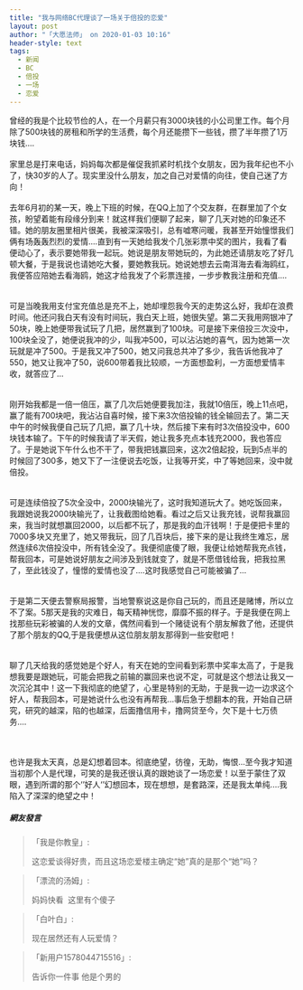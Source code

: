 ```yaml
---
title: "我与网络BC代理谈了一场关于倍投的恋爱"
layout: post
author: "「大愿法师」 on 2020-01-03 10:16"
header-style: text
tags:
  - 新闻
  - BC
  - 倍投
  - 一场
  - 恋爱
---
```


曾经的我是个比较节俭的人，在一个月薪只有3000块钱的小公司里工作。每个月除了500块钱的房租和所学的生活费，每个月还能攒下一些钱，攒了半年攒了1万块钱....
<br>
<br>
家里总是打来电话，妈妈每次都是催促我抓紧时机找个女朋友，因为我年纪也不小了，快30岁的人了。现实里没什么朋友，加之自己对爱情的向往，使自己迷了方向！
<br>
<br>
去年6月初的某一天，晚上下班的时候，在QQ上加了个交友群，在群里加了个女孩，盼望着能有段缘分到来！就这样我们便聊了起来，聊了几天对她的印象还不错。她的朋友圈里相片很美，我被深深吸引，总有嘘寒问暖，我甚至开始憧憬我们俩有场轰轰烈烈的爱情....直到有一天她给我发个几张彩票中奖的图片，我看了看便动心了，表示要她带我一起玩。她说是朋友带她玩的，为此她还请朋友吃了好几顿大餐，于是我说也请她吃大餐，要她教我玩。她说她想去云南洱海去看海鸥红，我便答应陪她去看海鸥，她这才给我发了个彩票连接，一步步教我注册和充值....
<br>
<br>
<br>
可是当晚我用支付宝充值总是充不上，她却埋怨我今天的走势这么好，我却在浪费时间。他还问我白天有没有时间玩，我白天上班，她很失望。第二天我用网银冲了50块，晚上她便带我试玩了几把，居然赢到了100块。可是接下来倍投三次没中，100块全没了，她便说我冲的少，叫我冲500，可以沾沾她的喜气，因为她第一次玩就是冲了500。于是我又冲了500，她又问我总共冲了多少，我告诉他我冲了550，她又让我冲了50，说600带着我比较顺，一方面想盈利，一方面想爱情丰收，就答应了...
<br>
<br>
<br>
刚开始我都是一倍一倍压，赢了几次后她便要我加注，我就10倍压，晚上11点吧，赢了能有700块吧，我沾沾自喜时候，接下来3次倍投输的钱全输回去了。第二天中午的时候我便自己玩了几把，赢了几十块，然后接下来有时3次倍投没中，600块钱本输了。下午的时候我请了半天假，她让我多充点本钱充2000，我也答应了。于是她说下午什么也不干了，带我把钱赢回来，这次2倍起投，玩到5点半的时候回了300多，她又下了一注便说去吃饭，让我等开奖，中了等她回来，没中就倍投。
<br>
<br>
<br>
可是连续倍投了5次全没中，2000块输光了，这时我知道玩大了。她吃饭回来，我跟她说我2000块输光了，让我截图给她看。看过之后又让我充钱，说帮我赢回来，我当时就想赢回2000，以后都不玩了，那是我的血汗钱啊！于是便把卡里的7000多块又充里了，她又带我玩，回了几百块后，接下来的是让我终生难忘，居然连续6次倍投没中，所有钱全没了。我便彻底傻了眼，我便让给她帮我充点钱，帮我回本，可是她说好朋友之间涉及到钱就变了，就是不愿借钱给我，把我拉黑了，至此钱没了，憧憬的爱情也没了....这时我感觉自己可能被骗了...
<br>
<br>
<br>
于是第二天便去警察局报警，当地警察说这是你自己玩的，而且还是赌博，所以立不了案。5那天是我的灾难日，每天精神恍惚，靡靡不振的样子。于是我便在网上找那些玩彩被骗的人发的文章，偶然间看到一个赌徒说有个朋友解救了他，还提供了那个朋友的QQ,于是我便想从这位朋友朋友那得到一些安慰吧！
<br>
<br>
<br>
聊了几天给我的感觉她是个好人，有天在她的空间看到彩票中奖率太高了，于是我想我要是跟她玩，可能会把我之前输的赢回来也说不定，可就是这个想法让我又一次沉沦其中！这一下我彻底的绝望了，心里是特别的无助，于是我一边一边求这个好人，帮我回本，可是她说什么也没有再帮我...事后急于想翻本的我，开始自己研究，研究的越深，陷的也越深，后面撸信用卡，撸网贷至今，欠下是十七万债务....
<br>
<br>
<br>
<br>
也许是我太天真，总是幻想着回本。彻底绝望，彷徨，无助，悔恨...至今我才知道当初那个人是代理，可笑的是我还很认真的跟她谈了一场恋爱！以至于蒙住了双眼，遇到所谓的那个‘’好人‘’幻想回本，现在想想，是套路深，还是我太单纯....我陷入了深深的绝望之中！
<input type="hidden" value="菲乐园提供"><br>

##### 網友發言 
> 「我是你教皇」:
> <p>这恋爱谈得好贵，而且这场恋爱楼主确定“她”真的是那个“她”吗？</p>

> 「漂流的汤姆」:
> <p>妈妈快看&nbsp; 这里有个傻子</p>

> 「白叶白」:
> <p>现在居然还有人玩爱情？</p>

> 「新用户1578044715516」:
> <p>告诉你一件事 他是个男的</p>


